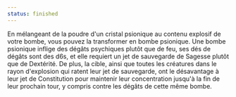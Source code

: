 ```yaml
---
status: finished
---
```

En mélangeant de la poudre d'un cristal psionique au contenu explosif de votre bombe, vous pouvez la transformer en bombe psionique. Une bombe psionique inflige des dégâts psychiques plutôt que de feu, ses dés de dégâts sont des d6s, et elle requiert un jet de sauvegarde de Sagesse plutôt que de Dextérité. De plus, la cible, ainsi que toutes les créatures dans le rayon d'explosion qui ratent leur jet de sauvegarde, ont le désavantage à leur jet de Constitution pour maintenir leur concentration jusqu'à la fin de leur prochain tour, y compris contre les dégâts de cette même bombe.